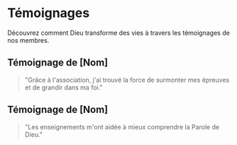 # Témoignages

Découvrez comment Dieu transforme des vies à travers les témoignages de nos membres.

## Témoignage de [Nom]

> "Grâce à l'association, j'ai trouvé la force de surmonter mes épreuves et de grandir dans ma foi."

## Témoignage de [Nom]

> "Les enseignements m'ont aidée à mieux comprendre la Parole de Dieu."
